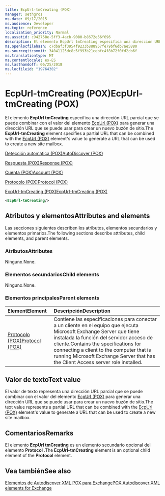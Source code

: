 ```yaml
---
title: EcpUrl-tmCreating (POX)
manager: sethgros
ms.date: 09/17/2015
ms.audience: Developer
ms.topic: reference
localization_priority: Normal
ms.assetid: c942758e-5ff3-4acb-9080-b8672e56f696
description: El elemento EcpUrl tmCreating especifica una dirección URL parcial que se puede combinar con el valor del elemento EcpUrl (POX) para generar una dirección URL que se puede usar para crear un nuevo buzón de sitio.
ms.openlocfilehash: c7dbaf3f3954f9233b888957fe79bf6db7ae5880
ms.sourcegitcommit: 34041125dc8c5f993b21cebfc4f8b72f0fd2cb6f
ms.translationtype: MT
ms.contentlocale: es-ES
ms.lasthandoff: 06/25/2018
ms.locfileid: "19764302"
---
```

# <a name="ecpurl-tmcreating-pox"></a><span data-ttu-id="46bb1-103">EcpUrl-tmCreating (POX)</span><span class="sxs-lookup"><span data-stu-id="46bb1-103">EcpUrl-tmCreating (POX)</span></span>

<span data-ttu-id="46bb1-104">El elemento **EcpUrl tmCreating** especifica una dirección URL parcial que se puede combinar con el valor del elemento [EcpUrl (POX)](ecpurl-pox.md) para generar una dirección URL que se puede usar para crear un nuevo buzón de sitio.</span><span class="sxs-lookup"><span data-stu-id="46bb1-104">The **EcpUrl-tmCreating** element specifies a partial URL that can be combined with the [EcpUrl (POX)](ecpurl-pox.md) element's value to generate a URL that can be used to create a new site mailbox.</span></span> 
  
[<span data-ttu-id="46bb1-105">Detección automática (POX)</span><span class="sxs-lookup"><span data-stu-id="46bb1-105">AutoDiscover (POX)</span></span>](autodiscover-pox.md)
  
[<span data-ttu-id="46bb1-106">Respuesta (POX)</span><span class="sxs-lookup"><span data-stu-id="46bb1-106">Response (POX)</span></span>](response-pox.md)
  
[<span data-ttu-id="46bb1-107">Cuenta (POX)</span><span class="sxs-lookup"><span data-stu-id="46bb1-107">Account (POX)</span></span>](account-pox.md)
  
[<span data-ttu-id="46bb1-108">Protocolo (POX)</span><span class="sxs-lookup"><span data-stu-id="46bb1-108">Protocol (POX)</span></span>](protocol-pox.md)
  
[<span data-ttu-id="46bb1-109">EcpUrl-tmCreating (POX)</span><span class="sxs-lookup"><span data-stu-id="46bb1-109">EcpUrl-tmCreating (POX)</span></span>](ecpurl-tmcreating-pox.md)
  
```XML
<EcpUrl-tmCreating/>
```

## <a name="attributes-and-elements"></a><span data-ttu-id="46bb1-110">Atributos y elementos</span><span class="sxs-lookup"><span data-stu-id="46bb1-110">Attributes and elements</span></span>

<span data-ttu-id="46bb1-111">Las secciones siguientes describen los atributos, elementos secundarios y elementos primarios.</span><span class="sxs-lookup"><span data-stu-id="46bb1-111">The following sections describe attributes, child elements, and parent elements.</span></span>
  
### <a name="attributes"></a><span data-ttu-id="46bb1-112">Atributos</span><span class="sxs-lookup"><span data-stu-id="46bb1-112">Attributes</span></span>

<span data-ttu-id="46bb1-113">Ninguno.</span><span class="sxs-lookup"><span data-stu-id="46bb1-113">None.</span></span>
  
### <a name="child-elements"></a><span data-ttu-id="46bb1-114">Elementos secundarios</span><span class="sxs-lookup"><span data-stu-id="46bb1-114">Child elements</span></span>

<span data-ttu-id="46bb1-115">Ninguno.</span><span class="sxs-lookup"><span data-stu-id="46bb1-115">None.</span></span>
  
### <a name="parent-elements"></a><span data-ttu-id="46bb1-116">Elementos principales</span><span class="sxs-lookup"><span data-stu-id="46bb1-116">Parent elements</span></span>

|<span data-ttu-id="46bb1-117">**Element**</span><span class="sxs-lookup"><span data-stu-id="46bb1-117">**Element**</span></span>|<span data-ttu-id="46bb1-118">**Descripción**</span><span class="sxs-lookup"><span data-stu-id="46bb1-118">**Description**</span></span>|
|:-----|:-----|
|[<span data-ttu-id="46bb1-119">Protocolo (POX)</span><span class="sxs-lookup"><span data-stu-id="46bb1-119">Protocol (POX)</span></span>](protocol-pox.md) <br/> |<span data-ttu-id="46bb1-120">Contiene las especificaciones para conectar a un cliente en el equipo que ejecuta Microsoft Exchange Server que tiene instalada la función del servidor acceso de cliente.</span><span class="sxs-lookup"><span data-stu-id="46bb1-120">Contains the specifications for connecting a client to the computer that is running Microsoft Exchange Server that has the Client Access server role installed.</span></span>  <br/> |
   
## <a name="text-value"></a><span data-ttu-id="46bb1-121">Valor de texto</span><span class="sxs-lookup"><span data-stu-id="46bb1-121">Text value</span></span>

<span data-ttu-id="46bb1-122">El valor de texto representa una dirección URL parcial que se puede combinar con el valor del elemento [EcpUrl (POX)](ecpurl-pox.md) para generar una dirección URL que se puede usar para crear un nuevo buzón de sitio.</span><span class="sxs-lookup"><span data-stu-id="46bb1-122">The text value represents a partial URL that can be combined with the [EcpUrl (POX)](ecpurl-pox.md) element's value to generate a URL that can be used to create a new site mailbox.</span></span> 
  
## <a name="remarks"></a><span data-ttu-id="46bb1-123">Comentarios</span><span class="sxs-lookup"><span data-stu-id="46bb1-123">Remarks</span></span>

<span data-ttu-id="46bb1-124">El elemento **EcpUrl tmCreating** es un elemento secundario opcional del elemento **Protocol** .</span><span class="sxs-lookup"><span data-stu-id="46bb1-124">The **EcpUrl-tmCreating** element is an optional child element of the **Protocol** element.</span></span> 
  
## <a name="see-also"></a><span data-ttu-id="46bb1-125">Vea también</span><span class="sxs-lookup"><span data-stu-id="46bb1-125">See also</span></span>



[<span data-ttu-id="46bb1-126">Elementos de Autodiscover XML POX para Exchange</span><span class="sxs-lookup"><span data-stu-id="46bb1-126">POX Autodiscover XML elements for Exchange</span></span>](pox-autodiscover-xml-elements-for-exchange.md)

